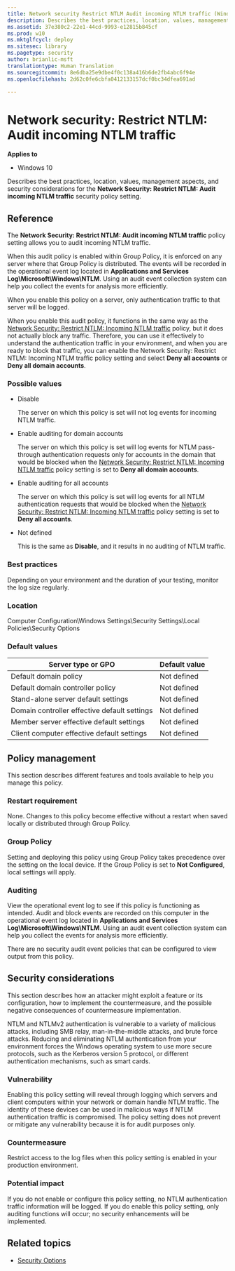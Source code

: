 ```yaml
---
title: Network security Restrict NTLM Audit incoming NTLM traffic (Windows 10)
description: Describes the best practices, location, values, management aspects, and security considerations for the Network Security Restrict NTLM Audit incoming NTLM traffic security policy setting.
ms.assetid: 37e380c2-22e1-44cd-9993-e12815b845cf
ms.prod: w10
ms.mktglfcycl: deploy
ms.sitesec: library
ms.pagetype: security
author: brianlic-msft
translationtype: Human Translation
ms.sourcegitcommit: 8e6dba25e9dbe4f0c138a416b6de2fb4abc6f94e
ms.openlocfilehash: 2d62c0fe6cbfa0412133157dcf0bc34dfea691ad

---
```


# Network security: Restrict NTLM: Audit incoming NTLM traffic

**Applies to**
-   Windows 10

Describes the best practices, location, values, management aspects, and security considerations for the **Network Security: Restrict NTLM: Audit incoming NTLM traffic** security policy setting.

## Reference

The **Network Security: Restrict NTLM: Audit incoming NTLM traffic** policy setting allows you to audit incoming NTLM traffic.

When this audit policy is enabled within Group Policy, it is enforced on any server where that Group Policy is distributed. The events will be recorded in the operational event log located in **Applications and Services Log\\Microsoft\\Windows\\NTLM**. Using an audit event collection system can help you collect the events for analysis more efficiently.

When you enable this policy on a server, only authentication traffic to that server will be logged.

When you enable this audit policy, it functions in the same way as the [Network Security: Restrict NTLM: Incoming NTLM traffic](network-security-restrict-ntlm-incoming-ntlm-traffic.md) policy, but it does not actually block any traffic. Therefore, you can use it effectively to understand the authentication traffic in your environment, and when you are ready to block that traffic, you can enable the Network Security: Restrict NTLM: Incoming NTLM traffic policy setting and select **Deny all accounts** or **Deny all domain accounts**.

### Possible values

-   Disable

    The server on which this policy is set will not log events for incoming NTLM traffic.

-   Enable auditing for domain accounts

    The server on which this policy is set will log events for NTLM pass-through authentication requests only for accounts in the domain that would be blocked when the [Network Security: Restrict NTLM: Incoming NTLM traffic](network-security-restrict-ntlm-incoming-ntlm-traffic.md) policy setting is set to **Deny all domain accounts**.

-   Enable auditing for all accounts

    The server on which this policy is set will log events for all NTLM authentication requests that would be blocked when the [Network Security: Restrict NTLM: Incoming NTLM traffic](network-security-restrict-ntlm-incoming-ntlm-traffic.md) policy setting is set to **Deny all accounts**.

-   Not defined

    This is the same as **Disable**, and it results in no auditing of NTLM traffic.

### Best practices

Depending on your environment and the duration of your testing, monitor the log size regularly.

### Location

Computer Configuration\\Windows Settings\\Security Settings\\Local Policies\\Security Options

### Default values

| Server type or GPO | Default value |
| - | - |
| Default domain policy| Not defined| 
| Default domain controller policy | Not defined| 
| Stand-alone server default settings | Not defined| 
| Domain controller effective default settings | Not defined| 
| Member server effective default settings | Not defined| 
| Client computer effective default settings | Not defined| 
 
## Policy management

This section describes different features and tools available to help you manage this policy.

### Restart requirement

None. Changes to this policy become effective without a restart when saved locally or distributed through Group Policy.

### Group Policy

Setting and deploying this policy using Group Policy takes precedence over the setting on the local device. If the Group Policy is set to **Not Configured**, local settings will apply.

### Auditing

View the operational event log to see if this policy is functioning as intended. Audit and block events are recorded on this computer in the operational event log located in **Applications and Services Log\\Microsoft\\Windows\\NTLM**. Using an audit event collection system can help you collect the events for analysis more efficiently.

There are no security audit event policies that can be configured to view output from this policy.

## Security considerations

This section describes how an attacker might exploit a feature or its configuration, how to implement the countermeasure, and the possible negative consequences of countermeasure implementation.

NTLM and NTLMv2 authentication is vulnerable to a variety of malicious attacks, including SMB relay, man-in-the-middle attacks, and brute force attacks. Reducing and eliminating NTLM authentication from your environment forces the Windows operating system to use more secure protocols, such as the Kerberos version 5 protocol, or different authentication mechanisms, such as smart cards.

### Vulnerability

Enabling this policy setting will reveal through logging which servers and client computers within your network or domain handle NTLM traffic. The identity of these devices can be used in malicious ways if NTLM authentication traffic is compromised. The policy setting does not prevent or mitigate any vulnerability because it is for audit purposes only.

### Countermeasure

Restrict access to the log files when this policy setting is enabled in your production environment.

### Potential impact

If you do not enable or configure this policy setting, no NTLM authentication traffic information will be logged. If you do enable this policy setting, only auditing functions will occur; no security enhancements will be implemented.

## Related topics

- [Security Options](security-options.md)



<!--HONumber=Jun16_HO4-->



